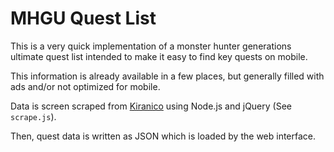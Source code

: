 # MHGU Quest List

This is a very quick implementation of a monster hunter generations ultimate quest list intended to make it easy to find key quests on mobile.

This information is already available in a few places, but generally filled with ads and/or not optimized for mobile.

Data is screen scraped from [Kiranico](https://mhgu.kiranico.com/quest) 
using Node.js and jQuery (See `scrape.js`).

Then, quest data is written as JSON which is loaded by the web interface.
